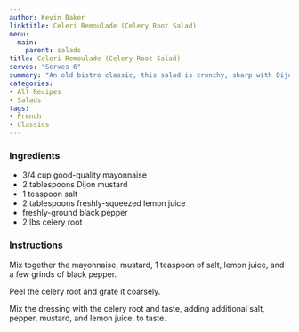 ```yaml
---
author: Kevin Baker
linktitle: Celeri Remoulade (Celery Root Salad)
menu:
  main:
    parent: salads
title: Celeri Remoulade (Celery Root Salad)
serves: "Serves 6"
summary: "An old bistro classic, this salad is crunchy, sharp with Dijon mustard, and utterly delicious. It's an invigorating start to a rich meal."
categories:
- All Recipes
- Salads
tags:
- French
- Classics
---
```

### Ingredients

<div class="ingredient-list">

* 3/4 cup good-quality mayonnaise
* 2 tablespoons Dijon mustard
* 1 teaspoon salt
* 2 tablespoons freshly-squeezed lemon juice
* freshly-ground black pepper
* 2 lbs celery root 

</div>

### Instructions
Mix together the mayonnaise, mustard, 1 teaspoon of salt, lemon juice, and a few grinds of black pepper.

Peel the celery root and grate it coarsely.

Mix the dressing with the celery root and taste, adding additional salt, pepper, mustard, and lemon juice, to taste.
